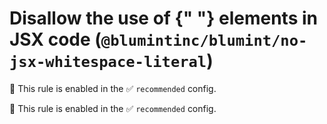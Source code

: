 # Disallow the use of {" "} elements in JSX code (`@blumintinc/blumint/no-jsx-whitespace-literal`)

💼 This rule is enabled in the ✅ `recommended` config.

<!-- end auto-generated rule header -->

💼 This rule is enabled in the ✅ `recommended` config.

<!-- end auto-generated rule header -->
